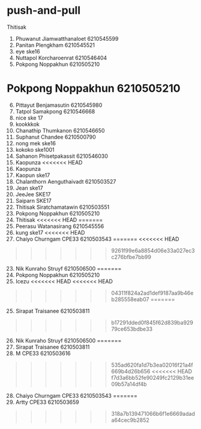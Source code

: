 # push-and-pull
Thitisak

1. Phuwanut Jiamwatthanaloet 6210545599
2. Panitan Plengkham 6210545521
3. eye ske16
4. Nuttapol Korcharoenrat 6210546404
5. Pokpong Noppakhun 6210505210
# Pokpong Noppakhun 6210505210
6. Pittayut Benjamasutin 6210545980
7. Tatpol Samakpong 6210546668
7. nice ske 17
8. kookkkok
9. Chanathip Thumkanon 6210546650
10. Suphanut Chandee 6210500790
11. nong mek ske16
12. kokoko ske1001
12. Sahanon Phisetpakassit 6210546030   
13. Kaopunza <<<<<<< HEAD
13. Kaopunza 
13. Kaopun ske17
14. Chalanthorn Aenguthaivadt 6210503527
15. Jean ske17
16. JeeJee SKE17
17. Saiparn SKE17
18. Thitisak Siratchamatawin 6210503551
19. Pokpong Noppakhun 6210505210
20. Thitisak
<<<<<<< HEAD
=======
21. Peerasu Watanasirang 6210545556
22. kung ske17
<<<<<<< HEAD
23. Chaiyo Churngam CPE33 6210503543
=======
<<<<<<< HEAD
>>>>>>> 9261f99e6a8854d06e33a027ec3c276bfbe7bb99
23. Nik Kunraho Struyf 6210506500
=======
23. Pokpong Noppakhun 6210505210
24. Icezu
<<<<<<< HEAD
<<<<<<< HEAD
>>>>>>> 04311f824a2ad1def9187aa9b46eb285558eab07
=======
25. Sirapat Traisanee 6210503811
>>>>>>> b17291dded0f845f62d839ba92979ce653bdbe33
26. Nik Kunraho Struyf 6210506500
=======
25. Sirapat Traisanee 6210503811
300. M CPE33 6210503616
>>>>>>> 535ad620fa1d7b3ea02016f21a4f669b4d26b656
<<<<<<< HEAD
>>>>>>> f7d3a6bb52fe90249fc2129b31ee09b57a14df4b
28. Chaiyo Churngam CPE33 6210503543
=======
29. Artty CPE33 6210503659
>>>>>>> 318a7b139471066b6f1e6669adada64cec9b2852
